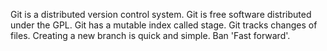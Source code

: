 Git is a distributed version control system.
Git is free software distributed under the GPL.
Git has a mutable index called stage.
Git tracks changes of files.
Creating a new branch is quick and simple.
Ban 'Fast forward'.
